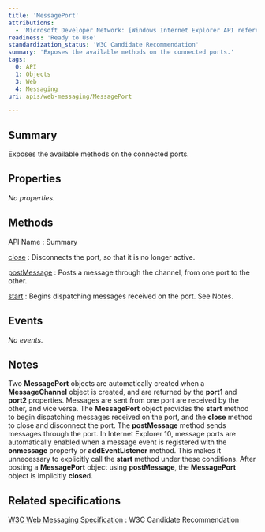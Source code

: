 ```yaml
---
title: 'MessagePort'
attributions:
  - 'Microsoft Developer Network: [Windows Internet Explorer API reference Article](http://msdn.microsoft.com/en-us/library/ie/hh828809%28v=vs.85%29.aspx)'
readiness: 'Ready to Use'
standardization_status: 'W3C Candidate Recommendation'
summary: 'Exposes the available methods on the connected ports.'
tags:
  0: API
  1: Objects
  3: Web
  4: Messaging
uri: apis/web-messaging/MessagePort

---
```

## Summary

Exposes the available methods on the connected ports.

## Properties

*No properties.*

## Methods

API Name
:   Summary

[close](/apis/web-messaging/MessagePort/close)
:   Disconnects the port, so that it is no longer active.

[postMessage](/apis/web-messaging/MessagePort/postMessage)
:   Posts a message through the channel, from one port to the other.

[start](/apis/web-messaging/MessagePort/start)
:   Begins dispatching messages received on the port. See Notes.

## Events

*No events.*

## Notes

Two **MessagePort** objects are automatically created when a **MessageChannel** object is created, and are returned by the **port1** and **port2** properties. Messages are sent from one port are received by the other, and vice versa. The **MessagePort** object provides the **start** method to begin dispatching messages received on the port, and the **close** method to close and disconnect the port. The **postMessage** method sends messages through the port. In Internet Explorer 10, message ports are automatically enabled when a message event is registered with the **onmessage** property or **addEventListener** method. This makes it unnecessary to explicitly call the **start** method under these conditions. After posting a **MessagePort** object using **postMessage**, the **MessagePort** object is implicitly **close**d.

## Related specifications

[W3C Web Messaging Specification](http://www.w3.org/TR/webmessaging/)
:   W3C Candidate Recommendation
